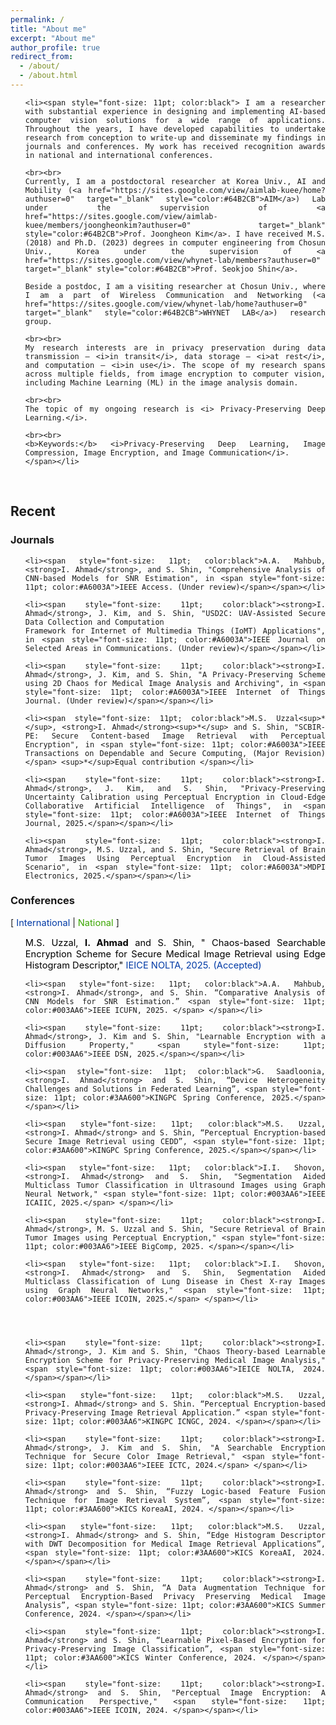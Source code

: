 ```yaml
---
permalink: /
title: "About me"
excerpt: "About me"
author_profile: true
redirect_from: 
  - /about/
  - /about.html
---
```


<ul  align="justify" style="list-style-type:none;">

	<li><span style="font-size: 11pt; color:black"> I am a researcher with substantial experience in designing and implementing AI-based computer vision solutions for a wide range of applications. Throughout the years, I have developed capabilities to undertake research from conception to write-up and disseminate my findings in journals and conferences. My work has received recognition awards in national and international conferences.

	<br><br>
	Currently, I am a postdoctoral researcher at Korea Univ., AI and Mobility (<a href="https://sites.google.com/view/aimlab-kuee/home?authuser=0" target="_blank" style="color:#64B2CB">AIM</a>) Lab under the supervision of <a href="https://sites.google.com/view/aimlab-kuee/members/joongheonkim?authuser=0" target="_blank" style="color:#64B2CB">Prof. Joongheon Kim</a>. I have received M.S. (2018) and Ph.D. (2023) degrees in computer engineering from Chosun Univ., Korea under the supervision of <a href="https://sites.google.com/view/whynet-lab/members?authuser=0" target="_blank" style="color:#64B2CB">Prof. Seokjoo Shin</a>. 

	Beside a postdoc, I am a visiting researcher at Chosun Univ., where I am a part of Wireless Communication and Networking (<a href="https://sites.google.com/view/whynet-lab/home?authuser=0" target="_blank" style="color:#64B2CB">WHYNET LAB</a>) research group.

	<br><br>
	My research interests are in privacy preservation during data transmission – <i>in transit</i>, data storage – <i>at rest</i>, and computation – <i>in use</i>. The scope of my research spans across multiple fields, from image encryption to computer vision, including Machine Learning (ML) in the image analysis domain.

	<br><br>
	The topic of my ongoing research is <i> Privacy-Preserving Deep Learning.</i>.

	<br><br>
	<b>Keywords:</b> <i>Privacy-Preserving Deep Learning, Image Compression, Image Encryption, and Image Communication</i>.
	</span></li>
</ul>



<br>
<h2>Recent</h2>
<h3>Journals</h3>
<ul  align="justify" style="list-style-type:none;">

	<li><span style="font-size: 11pt; color:black">A.A. Mahbub, <strong>I. Ahmad</strong>, and S. Shin, "Comprehensive Analysis of CNN-based Models for SNR Estimation", in <span style="font-size: 11pt; color:#A6003A">IEEE Access. (Under review)</span></span></li>
	
	<li><span style="font-size: 11pt; color:black"><strong>I. Ahmad</strong>, J. Kim, and S. Shin, "USD2C: UAV-Assisted Secure Data Collection and Computation
	Framework for Internet of Multimedia Things (IoMT) Applications", in <span style="font-size: 11pt; color:#A6003A">IEEE Journal on Selected Areas in Communications. (Under review)</span></span></li>
	
	<li><span style="font-size: 11pt; color:black"><strong>I. Ahmad</strong>, J. Kim, and S. Shin, "A Privacy-Preserving Scheme using 2D Chaos for Medical Image Analysis and Archiving", in <span style="font-size: 11pt; color:#A6003A">IEEE Internet of Things Journal. (Under review)</span></span></li>
	
	<li><span style="font-size: 11pt; color:black">M.S. Uzzal<sup>*</sup>, <strong>I. Ahmad</strong><sup>*</sup> and S. Shin, "SCBIR-PE: Secure Content-based Image Retrieval with Perceptual Encryption", in <span style="font-size: 11pt; color:#A6003A">IEEE Transactions on Dependable and Secure Computing, (Major Revision)</span> <sup>*</sup>Equal contribution </span></li>
	
	<li><span style="font-size: 11pt; color:black"><strong>I. Ahmad</strong>, J. Kim, and S. Shin, "Privacy-Preserving Uncertainty Calibration using Perceptual Encryption in Cloud-Edge Collaborative Artificial Intelligence of Things", in <span style="font-size: 11pt; color:#A6003A">IEEE Internet of Things Journal, 2025.</span></span></li>
	
	<li><span style="font-size: 11pt; color:black"><strong>I. Ahmad</strong>, M.S. Uzzal, and S. Shin, "Secure Retrieval of Brain Tumor Images Using Perceptual Encryption in Cloud-Assisted Scenario", in <span style="font-size: 11pt; color:#A6003A">MDPI Electronics, 2025.</span></span></li>
		
</ul>

<h3>Conferences</h3>
<p>[<span style="font-size: 11pt; color:#003AA6"> International</span> | <span style="font-size: 11pt; color:#3AA600">National </span>]</p>

<ul  align="justify" style="list-style-type:none;">
	<li><span style="font-size: 11pt; color:black">M.S. Uzzal, <strong>I. Ahmad</strong> and S. Shin, " Chaos-based Searchable Encryption Scheme for Secure Medical Image Retrieval using Edge Histogram Descriptor," <span style="font-size: 11pt; color:#003AA6">IEICE NOLTA, 2025. (Accepted)</span></span></li>
	
	<li><span style="font-size: 11pt; color:black">A.A. Mahbub, <strong>I. Ahmad</strong>, and S. Shin. “Comparative Analysis of CNN Models for SNR Estimation.” <span style="font-size: 11pt; color:#003AA6">IEEE ICUFN, 2025. </span> </span></li>
	
	<li><span style="font-size: 11pt; color:black"><strong>I. Ahmad</strong>, J. Kim and S. Shin, "Learnable Encryption with a Diffusion Property," <span style="font-size: 11pt; color:#003AA6">IEEE DSN, 2025.</span></span></li>
	
	<li><span style="font-size: 11pt; color:black">G. Saadloonia, <strong>I. Ahmad</strong> and S. Shin, “Device Heterogeneity Challenges and Solutions in Federated Learning”, <span style="font-size: 11pt; color:#3AA600">KINGPC Spring Conference, 2025.</span></span></li>
	
	<li><span style="font-size: 11pt; color:black">M.S. Uzzal, <strong>I. Ahmad</strong> and S. Shin, “Perceptual Encryption-based Secure Image Retrieval using CEDD”, <span style="font-size: 11pt; color:#3AA600">KINGPC Spring Conference, 2025.</span></span></li>
	
	<li><span style="font-size: 11pt; color:black">I.I. Shovon, <strong>I. Ahmad</strong> and S. Shin, "Segmentation Aided Multiclass Tumor Classification in Ultrasound Images using Graph Neural Network," <span style="font-size: 11pt; color:#003AA6">IEEE ICAIIC, 2025.</span> </span></li>
	
	<li><span style="font-size: 11pt; color:black"><strong>I. Ahmad</strong>, M. S. Uzzal and S. Shin, "Secure Retrieval of Brain Tumor Images using Perceptual Encryption," <span style="font-size: 11pt; color:#003AA6">IEEE BigComp, 2025. </span></span></li>
	
	<li><span style="font-size: 11pt; color:black">I.I. Shovon, <strong>I. Ahmad</strong> and S. Shin, Segmentation Aided Multiclass Classification of Lung Disease in Chest X-ray Images using Graph Neural Networks," <span style="font-size: 11pt; color:#003AA6">IEEE ICOIN, 2025.</span> </span></li>
	
	
	
	
	<li><span style="font-size: 11pt; color:black"><strong>I. Ahmad</strong>, J. Kim and S. Shin, "Chaos Theory-based Learnable Encryption Scheme for Privacy-Preserving Medical Image Analysis," <span style="font-size: 11pt; color:#003AA6">IEICE NOLTA, 2024. </span></span></li>
	
	<li><span style="font-size: 11pt; color:black">M.S. Uzzal, <strong>I. Ahmad</strong> and S. Shin. “Perceptual Encryption-based Privacy-Preserving Image Retrieval Application.” <span style="font-size: 11pt; color:#003AA6">KINGPC ICNGC, 2024. </span></span></li>
	
	<li><span style="font-size: 11pt; color:black"><strong>I. Ahmad</strong>, J. Kim and S. Shin, "A Searchable Encryption Technique for Secure Color Image Retrieval," <span style="font-size: 11pt; color:#003AA6">IEEE ICTC, 2024.</span> </span></li>
	
	<li><span style="font-size: 11pt; color:black"><strong>I. Ahmad</strong> and S. Shin, “Fuzzy Logic-based Feature Fusion Technique for Image Retrieval System”, <span style="font-size: 11pt; color:#3AA600">KICS KoreaAI, 2024. </span></span></li>
	
	<li><span style="font-size: 11pt; color:black">M.S. Uzzal, <strong>I. Ahmad</strong> and S. Shin, “Edge Histogram Descriptor with DWT Decomposition for Medical Image Retrieval Applications”, <span style="font-size: 11pt; color:#3AA600">KICS KoreaAI, 2024. </span></span></li>
	
	<li><span style="font-size: 11pt; color:black"><strong>I. Ahmad</strong> and S. Shin, “A Data Augmentation Technique for Perceptual Encryption-Based Privacy Preserving Medical Image Analysis”, <span style="font-size: 11pt; color:#3AA600">KICS Summer Conference, 2024. </span></span></li>
	
	<li><span style="font-size: 11pt; color:black"><strong>I. Ahmad</strong> and S. Shin, “Learnable Pixel-Based Encryption for Privacy-Preserving Image Classification”, <span style="font-size: 11pt; color:#3AA600">KICS Winter Conference, 2024. </span></span></li>
	
	<li><span style="font-size: 11pt; color:black"><strong>I. Ahmad</strong> and S. Shin, "Perceptual Image Encryption: A Communication Perspective," <span style="font-size: 11pt; color:#003AA6">IEEE ICOIN, 2024. </span></span></li>

</ul>


<!--
<h2>News</h2>

<ul  align="justify">

	<li><span style="font-size: 11pt;"><strong>[18<sup>th</sup> Jan 2024]</strong> Our paper won IET & KICS best paper award at the KICS Fall 2023 conference!</span></li>
	
	<li><span style="font-size: 11pt;"><strong>[15<sup>th</sup> Jan 2024]</strong> Our paper <i>  Learnable Pixel-Based Encryption for Privacy-Preserving Image Classification.</i> got accepted for presentation in the KICS Fall 2024 conference! </span></li>

	<li><span style="font-size: 11pt;"><strong>[02<sup>nd</sup> Jan 2024]</strong> We submitted a paper related to privacy-preserving image classification to the KICS Winter 2024 conference.</span></li>

</ul>

<h3>Past Events</h3>
<ul align="justify">
	<li><span style="font-size: 11pt;"><strong>[08<sup>th</sup> Dec 2023]</strong> Our paper <i> Perceptual Image Encryption: A Communication Perspective</i> got accepted for presentation in the ICOIN 2024 conference! </span></li>
	<li><span style="font-size: 11pt;"><strong>[26<sup>th</sup> Oct 2023]</strong> Our paper <i> Chroma Subsampling for Sub-block-based Perceptual Encryption Algorithms</i> got accepted for presentation in the KICS Fall 2023 conference! </span></li>
	<li><span style="font-size: 11pt;"><strong>[26<sup>th</sup> Oct 2023]</strong> We submitted a paper related to communication perspective of perceptual encryption to the ICOIN 2024 conference.</span></li>
	<li><span style="font-size: 11pt;"><strong>[19<sup>th</sup> Oct 2023]</strong> We submitted a paper related to chroma subsampling function for our proposed <a href="https://www.mdpi.com/1424-8220/22/20/8074" target="_blank" style="color:#64B2CB">IIB-CPE method</a> to KICS Fall 2023 conference.</span></li>
	<li><span style="font-size: 11pt;"><strong>[02<sup>nd</sup> Sep 2023]</strong>  Our paper <i>Deep Joint Source-Channel Coding for Medical Image Transmission</i> got accepted for presentation in the KICS Korea Artificial Intelligence Conference 2023!</span></li>
	<li><span style="font-size: 11pt;"><strong>[07<sup>th</sup> July 2023]</strong> Our paper <i>Deep Learning-Based Image Quality Assessment Metric for Quantifying Perceptual Distortions in Transmitted Images</i> got accepted for presentation in the ISCIT 2023 conference! </span></li>
	<li><span style="font-size: 11pt;"><strong>[31<sup>st</sup> May 2023]</strong> Our paper <i>Convolutional Autoencoder for Image Quality Assessment</i> got accepted for presentation in the KICS Summer Conference 2023! </span></li>
	<li><span style="font-size: 11pt;"><strong>[24<sup>th</sup> April 2023]</strong> We submitted a paper related to quantifying noise in transmitted images to the ISCIT 2023 conference.</span></li>
	<li><span style="font-size: 11pt;"><strong>[18<sup>th</sup> April 2023]</strong> Our paper <i><a href="https://www.mdpi.com/1424-8220/23/8/4057" target="_blank" style="color:#64B2CB">'Comprehensive Analysis of Compressible Perceptual Encryption Methods—Compression and Encryption Perspectives'</a></i>  is now online.</span></li>
	<li><span style="font-size: 11pt;"><strong>[13<sup>th</sup> April 2023]</strong> Our paper <i>'Comprehensive Analysis of Compressible Perceptual Encryption Methods—Compression and Encryption Perspectives'</i> got accepted for publication in the Sensors journal!</span></li>
	<li><span style="font-size: 11pt;"><strong>[11<sup>th</sup> Jan 2023]</strong> Our paper won one of the best papers award at the ICOIN 2023 conference!</span></li>
	<li><span style="font-size: 11pt;"><strong>[21<sup>st</sup> Dec 2022]</strong> Our paper <i>'Noise-cuts-Noise Approach for Mitigating the JPEG Distortions in Deep Learning'</i> got accepted for the ICAIIC 2023 conference!</span></li>
	<li><span style="font-size: 11pt;"><strong>[21<sup>st</sup> Dec 2022]</strong> Our paper <i>'Robustness of Deep Learning enabled IoT Applications Utilizing Higher Order QAM in OFDM Image Communication System'</i> got accepted for the ICAIIC 2023 conference!</span></li>
	<li><span style="font-size: 11pt;"><strong>[15<sup>th</sup> Nov 2022]</strong> Our paper <i>'Perceptual Encryption-based Privacy-Preserving Deep Learning for Medical Image Analysis'</i> got accepted for the ICOIN 2023 conference!</span></li>
</ul>

-->